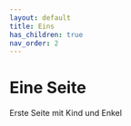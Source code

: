 ```yaml
---
layout: default
title: Eins
has_children: true
nav_order: 2
---
```


# Eine Seite

Erste Seite mit Kind und Enkel
